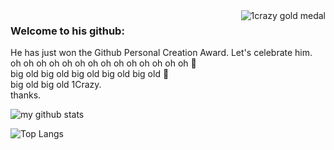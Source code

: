 <img align="right" src="https://thamesvalleytaekwondo.com/wp-content/uploads/sites/314/2019/11/golden-medal-design_1166-34-250x250.jpg" alt="1crazy gold medal">

<!--
**1Crazy/1Crazy** is a ✨ _special_ ✨ repository because its `README.md` (this file) appears on your GitHub profile.

Here are some ideas to get you started:

- 🔭 I’m currently working on ...
- 🌱 I’m currently learning ...
- 👯 I’m looking to collaborate on ...
- 🤔 I’m looking for help with ...
- 💬 Ask me about ...
- 📫 How to reach me: ...
- 😄 Pronouns: ...
- ⚡ Fun fact: ...
-->
### Welcome to his github:

He has just won the Github Personal Creation Award. Let's celebrate him.
<br/>
oh oh oh oh oh oh oh oh oh oh oh oh oh oh 👋
<br/>
big old  big old  big old  big old  big old 👋
<br/>
big old big old 1Crazy.
<br/>
thanks.

![my github stats](https://github-readme-stats.vercel.app/api?username=1Crazy&show_icons=true&hide_border=true)

![Top Langs](https://github-readme-stats.vercel.app/api/top-langs/?username=1Crazy&hide=TeX&layout=compact)
